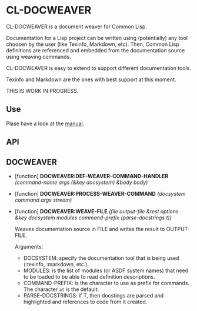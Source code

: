 

# CL-DOCWEAVER

CL-DOCWEAVER is a document weaver for Common Lisp.

Documentation for a Lisp project can be written using (potentially) any tool choosen by the user (like Texinfo, Markdown, etc). Then, Common Lisp definitions are referenced and embedded from the documentation source using weaving commands.

CL-DOCWEAVER is easy to extend to support different documentation tools.

Texinfo and Markdown are the ones with best support at this moment.

THIS IS WORK IN PROGRESS.

## Use

Plase have a look at the [manual](docs/cl-docweaver.pdf "manual").

## API

## DOCWEAVER

- [function] **DOCWEAVER:DEF-WEAVER-COMMAND-HANDLER** *(command-name args (&key docsystem) &body body)*




- [function] **DOCWEAVER:PROCESS-WEAVER-COMMAND** *(docsystem command args stream)*




- [function] **DOCWEAVER:WEAVE-FILE** *(file output-file &rest options &key docsystem modules command-prefix (parse-docstrings t))*

    Weaves documentation source in FILE and writes the result to OUTPUT-FILE.
    
    Arguments:
    
    - DOCSYSTEM: specify the documentation tool that is being used (:texinfo, :markdown, etc.).
    - MODULES: is the list of modules (or ASDF system names) that need to be loaded to be able to read definition descriptions.
    - COMMAND-PREFIX: is the character to use as prefix for commands. The character `at` is the default.
    - PARSE-DOCSTRINGS: if T, then docstings are parsed and highlighted and references to code from it created.




